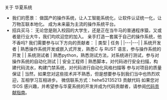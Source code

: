 关于 华夏系统
- 我们的愿景：
  做国产的操作系统，让人工智能系统化，让软件认证统一化，让万物互联本地化。
  成为未来最为主流的操作系统平台。
- 招兵买马：
  无论您是刚入校园的大学生，还是正在当牛马的普通程序猿，又或者是行业大牛，我们均欢迎您的加入。
  亲手打造一套属于自己的操作系统，他不香吗?
  我们需要参与以下方向的贡献者：
  | 类型  | 任务  |
|---|---|
| 系统开发者   |  熟悉操作系统开发或嵌入式开发，熟悉C 与 RUST 语言，参与操作系统的开发 |
| 系统测试者 | 熟悉python，熟悉测试方法，对系统进行测试，参与对操作系统的自动化测试  |
| 安全工程师  | 熟悉脚本，对代码进行安全扫描，构建代码流水，构建门禁系统，对代码进行自动化风格扫描等 参与对项目的质量保证  |
  当然，如果您对这些技术并不熟悉，但是想要参与到我们当中也热烈欢迎，互相学习互相进步。
微信联系方式：hehe52135213
贡献代码
如果您对华OS 感兴趣，并希望参与华夏系统的开发并成为代码贡献者，请参阅[代码贡献指南](https://gitee.com/huaxiaOS/docs/blob/main/%E8%B4%A1%E7%8C%AE%E6%96%87%E6%A1%A3/%E4%BB%A3%E7%A0%81%E8%B4%A1%E7%8C%AE%E6%8C%87%E5%8D%97.md)。